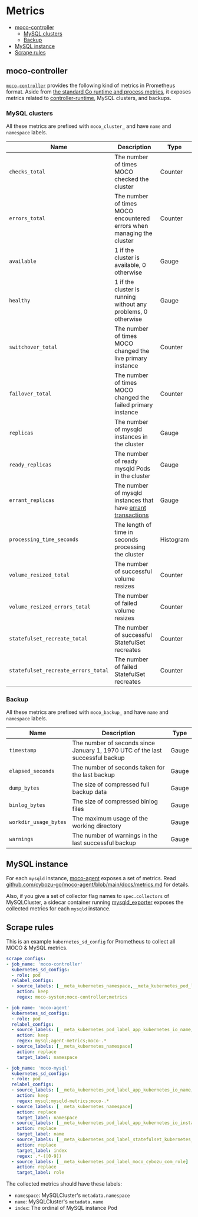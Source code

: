 Metrics
=======

- [moco-controller](#moco-controller)
  - [MySQL clusters](#mysql-clusters)
  - [Backup](#backup)
- [MySQL instance](#mysql-instance)
- [Scrape rules](#scrape-rules)

## moco-controller

[`moco-controller`](moco-controller.md) provides the following kind of metrics in Prometheus format.
Aside from [the standard Go runtime and process metrics][standard], it exposes metrics related to [controller-runtime][], MySQL clusters, and backups.

### MySQL clusters

All these metrics are prefixed with `moco_cluster_` and have `name` and `namespace` labels.

| Name                                | Description                                                            | Type      |
| ----------------------------------- | ---------------------------------------------------------------------- | --------- |
| `checks_total`                      | The number of times MOCO checked the cluster                           | Counter   |
| `errors_total`                      | The number of times MOCO encountered errors when managing the cluster  | Counter   |
| `available`                         | 1 if the cluster is available, 0 otherwise                             | Gauge     |
| `healthy`                           | 1 if the cluster is running without any problems, 0 otherwise          | Gauge     |
| `switchover_total`                  | The number of times MOCO changed the live primary instance             | Counter   |
| `failover_total`                    | The number of times MOCO changed the failed primary instance           | Counter   |
| `replicas`                          | The number of mysqld instances in the cluster                          | Gauge     |
| `ready_replicas`                    | The number of ready mysqld Pods in the cluster                         | Gauge     |
| `errant_replicas`                   | The number of mysqld instances that have [errant transactions][errant] | Gauge     |
| `processing_time_seconds`           | The length of time in seconds processing the cluster                   | Histogram |
| `volume_resized_total`              | The number of successful volume resizes                                | Counter   |
| `volume_resized_errors_total`       | The number of failed volume resizes                                    | Counter   |
| `statefulset_recreate_total`        | The number of successful StatefulSet recreates                         | Counter   |
| `statefulset_recreate_errors_total` | The number of failed StatefulSet recreates                             | Counter   |

### Backup

All these metrics are prefixed with `moco_backup_` and have `name` and `namespace` labels.

| Name                  | Description                                                                   | Type  |
| --------------------- | ----------------------------------------------------------------------------- | ----- |
| `timestamp`           | The number of seconds since January 1, 1970 UTC of the last successful backup | Gauge |
| `elapsed_seconds`     | The number of seconds taken for the last backup                               | Gauge |
| `dump_bytes`          | The size of compressed full backup data                                       | Gauge |
| `binlog_bytes`        | The size of compressed binlog files                                           | Gauge |
| `workdir_usage_bytes` | The maximum usage of the working directory                                    | Gauge |
| `warnings`            | The number of warnings in the last successful backup                          | Gauge |

## MySQL instance

For each `mysqld` instance, [moco-agent][] exposes a set of metrics.
Read [github.com/cybozu-go/moco-agent/blob/main/docs/metrics.md](https://github.com/cybozu-go/moco-agent/blob/main/docs/metrics.md) for details.

Also, if you give a set of collector flag names to `spec.collectors` of MySQLCluster, a sidecar container running [mysqld_exporter][] exposes the collected metrics for each `mysqld` instance.

## Scrape rules

This is an example `kubernetes_sd_config` for Prometheus to collect all MOCO & MySQL metrics.

```yaml
scrape_configs:
- job_name: 'moco-controller'
  kubernetes_sd_configs:
  - role: pod
  relabel_configs:
  - source_labels: [__meta_kubernetes_namespace,__meta_kubernetes_pod_label_app_kubernetes_io_component,__meta_kubernetes_pod_container_port_name]
    action: keep
    regex: moco-system;moco-controller;metrics

- job_name: 'moco-agent'
  kubernetes_sd_configs:
  - role: pod
  relabel_configs:
  - source_labels: [__meta_kubernetes_pod_label_app_kubernetes_io_name,__meta_kubernetes_pod_container_port_name,__meta_kubernetes_pod_label_statefulset_kubernetes_io_pod_name]
    action: keep
    regex: mysql;agent-metrics;moco-.*
  - source_labels: [__meta_kubernetes_namespace]
    action: replace
    target_label: namespace

- job_name: 'moco-mysql'
  kubernetes_sd_configs:
  - role: pod
  relabel_configs:
  - source_labels: [__meta_kubernetes_pod_label_app_kubernetes_io_name,__meta_kubernetes_pod_container_port_name,__meta_kubernetes_pod_label_statefulset_kubernetes_io_pod_name]
    action: keep
    regex: mysql;mysqld-metrics;moco-.*
  - source_labels: [__meta_kubernetes_namespace]
    action: replace
    target_label: namespace
  - source_labels: [__meta_kubernetes_pod_label_app_kubernetes_io_instance]
    action: replace
    target_label: name
  - source_labels: [__meta_kubernetes_pod_label_statefulset_kubernetes_io_pod_name]
    action: replace
    target_label: index
    regex: .*-([0-9])
  - source_labels: [__meta_kubernetes_pod_label_moco_cybozu_com_role]
    action: replace
    target_label: role
```

The collected metrics should have these labels:

- `namespace`: MySQLCluster's `metadata.namespace`
- `name`: MySQLCluster's `metadata.name`
- `index`: The ordinal of MySQL instance Pod

[standard]: https://povilasv.me/prometheus-go-metrics/
[controller-runtime]: https://pkg.go.dev/sigs.k8s.io/controller-runtime/pkg/internal/controller/metrics
[errant]: https://www.percona.com/blog/2014/05/19/errant-transactions-major-hurdle-for-gtid-based-failover-in-mysql-5-6/
[moco-agent]: https://github.com/cybozu-go/moco-agent/
[mysqld_exporter]: https://github.com/prometheus/mysqld_exporter/
